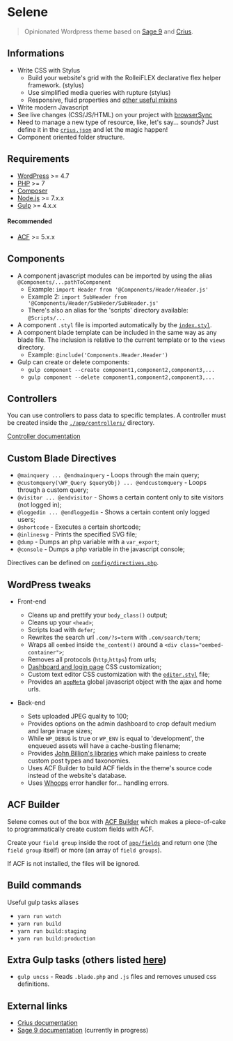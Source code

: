 # Selene

> Opinionated Wordpress theme based on [Sage 9](https://github.com/roots/sage/) and [Crius](https://github.com/kaisermann/crius).

## Informations

- Write CSS with Stylus
  - Build your website's grid with the RolleiFLEX declarative flex helper framework. (stylus)
  - Use simplified media queries with rupture (stylus)
  - Responsive, fluid properties and [other useful mixins](https://github.com/kaisermann/crius/blob/master/assets/styles/config/mixins.styl)
- Write modern Javascript
- See live changes (CSS/JS/HTML) on your project with [browserSync](https://www.browsersync.io/)
- Need to manage a new type of resource, like, let's say... sounds? Just define it in the [`crius.json`](https://github.com/kaisermann/crius/blob/master/crius.json) and let the magic happen!
- Component oriented folder structure.

## Requirements

* [WordPress](https://wordpress.org/) >= 4.7
* [PHP](http://php.net/manual/en/install.php) >= 7
* [Composer](https://getcomposer.org/download/)
* [Node.js](http://nodejs.org/) >= 7.x.x
* [Gulp](https://www.liquidlight.co.uk/blog/article/how-do-i-update-to-gulp-4/) >= 4.x.x

#### Recommended

* [ACF](https://www.advancedcustomfields.com/) >= 5.x.x

## Components

* A component javascript modules can be imported by using the alias `@Components/...pathToComponent`
  * Example: `import Header from '@Components/Header/Header.js'`
  * Example 2: `import SubHeader from '@Components/Header/SubHeder/SubHeader.js'`
  * There's also an alias for the 'scripts' directory available: `@Scripts/...`
* A component `.styl` file is imported automatically by the [`index.styl`](https://github.com/kaisermann/selene/blob/master/resources/assets/styles/index.styl).
* A component blade template can be included in the same way as any blade file. The inclusion is relative to the current template or to the `views` directory.
  * Example: `@include('Components.Header.Header')`
* Gulp can create or delete components:
  * `gulp component --create component1,component2,component3,...`
  * `gulp component --delete component1,component2,component3,...`

## Controllers

You can use controllers to pass data to specific templates. A controller must be created inside the [`./app/controllers/`](https://github.com/kaisermann/selene/blob/master/app/controllers/) directory.

[Controller documentation](https://github.com/soberwp/controller)

## Custom Blade Directives

* `@mainquery ... @endmainquery` - Loops through the main query;
* `@customquery(\WP_Query $queryObj) ... @endcustomquery` - Loops through a custom query;
* `@visitor ... @endvisitor` - Shows a certain content only to site visitors (not logged in);
* `@loggedin ... @endloggedin` - Shows a certain content only logged users;
* `@shortcode` - Executes a certain shortcode;
* `@inlinesvg` - Prints the specified SVG file;
* `@dump` - Dumps an php variable with a `var_export`;
* `@console` - Dumps a php variable in the javascript console;

Directives can be defined on [`config/directives.php`](https://github.com/kaisermann/selene/blob/master/config/directives.php).

## WordPress tweaks

* Front-end
  * Cleans up and prettify your `body_class()` output;
  * Cleans up your `<head>`;
  * Scripts load with `defer`;
  * Rewrites the search url `.com/?s=term` with `.com/search/term`;
  * Wraps all `oembed` inside `the_content()` around a `<div class="oembed-container">`;
  * Removes all protocols (`http`,`https`) from urls;
  * [Dashboard and login page]((https://github.com/kaisermann/selene/blob/master/resources/assets/styles/wordpress/dashboard-login/config.styl)) CSS customization;
  * Custom text editor CSS customization with the [`editor.styl`](https://github.com/kaisermann/selene/blob/master/resources/assets/styles/wordpress/editor.styl) file;
  * Provides an [`appMeta`](https://github.com/kaisermann/selene/blob/master/app/setup.php#L113) global javascript object with the ajax and home urls.

* Back-end
  * Sets uploaded JPEG quality to 100;
  * Provides options on the admin dashboard to crop default medium and large image sizes;
  * While `WP_DEBUG` is true or `WP_ENV` is equal to 'development', the enqueued assets will have a cache-busting filename;
  * Provides [John Billion's libraries](https://github.com/johnbillion/extended-cpts) which make painless to create custom post types and taxonomies.
  * Uses ACF Builder to build ACF fields in the theme's source code instead of the website's database.
  * Uses [Whoops](https://github.com/filp/whoops) error handler for... handling errors.

## ACF Builder

Selene comes out of the box with [ACF Builder](https://github.com/StoutLogic/acf-builder) which makes a piece-of-cake to programmatically create custom fields with ACF.

Create your `field group` inside the root of [`app/fields`](https://github.com/kaisermann/selene/blob/master/app/fields) and return one (the `field group` itself) or more (an array of `field groups`).

If ACF is not installed, the files will be ignored.

## Build commands

Useful gulp tasks aliases

- `yarn run watch`
- `yarn run build`
- `yarn run build:staging`
- `yarn run build:production`

## Extra Gulp tasks (others listed [here](https://github.com/kaisermann/crius))

- `gulp uncss` - Reads `.blade.php` and `.js` files and removes unused css definitions.

## External links
* [Crius documentation](https://github.com/kaisermann/crius)
* [Sage 9 documentation](https://github.com/roots/docs/tree/sage-9/sage) (currently in progress)
